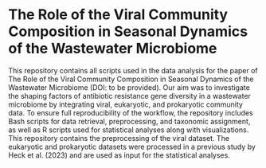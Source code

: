 # The Role of the Viral Community Composition in Seasonal Dynamics of the Wastewater Microbiome
This repository contains all scripts used in the data analysis for the paper of The Role of the Viral Community Composition in Seasonal Dynamics of the Wastewater Microbiome (DOI: to be provided). Our aim was to investigate the shaping factors of antibiotic resistance gene diversity in a wastewater microbiome by integrating viral, eukaryotic, and prokaryotic community data.
To ensure full reproducibility of the workflow, the repository includes Bash scripts for data retrieval, preprocessing, and taxonomic assignment, as well as R scripts used for statistical analyses along with visualizations. This repository contains the preprocessing of the viral dataset. The eukaryotic and prokaryotic datasets were processed in a previous study by Heck et al. (2023) and are used as input for the statistical analyses.

